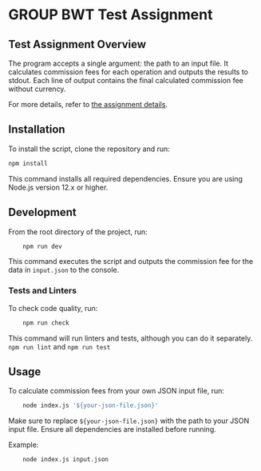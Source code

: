 # GROUP BWT Test Assignment

## Test Assignment Overview

The program accepts a single argument: the path to an input file. It calculates commission fees for each operation and
outputs the results to stdout. Each line of output contains the final calculated commission fee without currency.

For more details, refer to [the assignment details](https://gist.github.com/naymkazp/8b2fd61412af4a974d058933c9b6fd18).

## Installation

To install the script, clone the repository and run:

```bash
npm install
```

This command installs all required dependencies. Ensure you are using Node.js version 12.x or higher.

## Development

From the root directory of the project, run:

```bash
    npm run dev
```

This command executes the script and outputs the commission fee for the data in ``input.json`` to the console.

### Tests and Linters

To check code quality, run:

```bash
    npm run check
```

This command will run linters and tests, although you can do it separately. ``npm run lint`` and ``npm run test``

## Usage

To calculate commission fees from your own JSON input file, run:

```bash
    node index.js '${your-json-file.json}'
```

Make sure to replace ``${your-json-file.json}`` with the path to your JSON input file. Ensure all dependencies are
installed before running.

Example:

```bash
    node index.js input.json
```